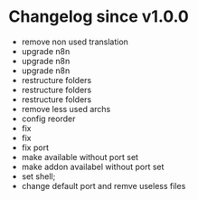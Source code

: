 # Changelog since v1.0.0
- remove non used translation 
- upgrade n8n 
- upgrade n8n 
- upgrade n8n 
- restructure folders 
- restructure folders 
- restructure folders 
- remove less used archs 
- config reorder 
- fix 
- fix 
- fix port 
- make available without port set 
- make addon availabel without port set 
- set shell; 
- change default port and remve useless files 
